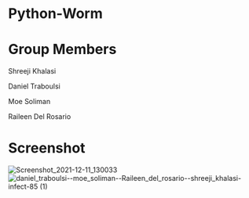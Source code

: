 # Python-Worm

# Group Members 

Shreeji Khalasi

Daniel Traboulsi

Moe Soliman 

Raileen Del Rosario


# Screenshot
![Screenshot_2021-12-11_130033](https://user-images.githubusercontent.com/60192203/167732394-f94540b8-53ac-4833-8ac2-0c4cd2ce0e9b.jpg)
![daniel_traboulsi--moe_soliman--Raileen_del_rosario--shreeji_khalasi-infect-85 (1)](https://user-images.githubusercontent.com/60192203/167732532-51a197d7-390b-46d9-a1d5-a5707c3a4ffc.png)


